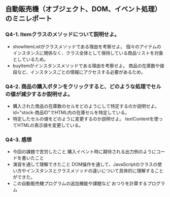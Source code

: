 ## 自動販売機（オブジェクト、DOM、イベント処理）のミニレポート
### Q4-1. Itemクラスのメソッドについて説明せよ。
* showItemListがクラスメソッドである理由を考察せよ。
  個々のアイテムのインスタンスに関係なく、クラス全体として保持している商品リストを対象としているため。
* buyItemがインスタンスメソッドである理由を考察せよ。
  商品の在庫数や値段など、インスタンスごとの情報にアクセスする必要があるため。
### Q4-2. 商品の購入ボタンをクリックすると、どのような処理でセルの値が減少するか説明せよ。
* 購入された商品の在庫数のセルをどのようにして特定するのか説明せよ。
  id="stock-商品ID"でHTML内の在庫セルを特定している。
* 特定したセルの値をどのように変更するのか説明せよ。
  textContentを使ってHTMLの表示値を変更している。
  
### Q4-3. 感想
* 今回の課題で苦労したこと
  購入イベント時に期待される出力例のようにコードを書いたこと
* 演習を通して理解できたこと
   DOM操作を通して、JavaScriptのクラスの使い方やインスタンスとクラスメソッドの違いについて具体的に理解することができた。
* この自動販売機プログラムの追加機能や課題など
おつりを計算するプログラム
